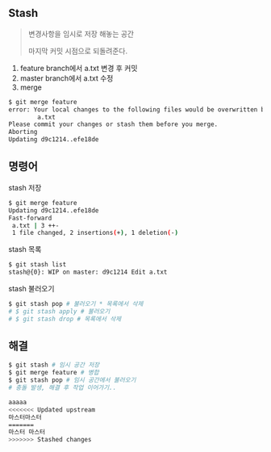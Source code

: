 ## Stash

> 변경사항을 임시로 저장 해놓는 공간
>
> 마지막 커밋 시점으로 되돌려준다.

1. feature branch에서 a.txt 변경 후 커밋
2. master branch에서 a.txt 수정
3. merge 

```bash
$ git merge feature
error: Your local changes to the following files would be overwritten by merge:
        a.txt
Please commit your changes or stash them before you merge.
Aborting
Updating d9c1214..efe18de

```

## 명령어

stash 저장

```bash
$ git merge feature
Updating d9c1214..efe18de
Fast-forward
 a.txt | 3 ++-
 1 file changed, 2 insertions(+), 1 deletion(-)

```

stash 목록

```bash
$ git stash list
stash@{0}: WIP on master: d9c1214 Edit a.txt

```

stash 불러오기

```bash
$ git stash pop # 불러오기 * 목록에서 삭제
# $ git stash apply # 불러오기
# $ git stash drop # 목록에서 삭제
```



## 해결

```bash
$ git stash # 임시 공간 저장
$ git merge feature # 병합
$ git stash pop # 임시 공간에서 불러오기
# 충돌 발생, 해결 후 작업 이어가기..
```

```bash
aaaaa
<<<<<<< Updated upstream
마스터마스터
=======
마스터 마스터
>>>>>>> Stashed changes

```









